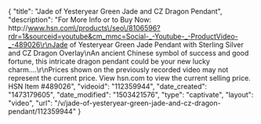 {
    "title": "Jade of Yesteryear Green Jade and CZ Dragon Pendant",
    "description": "For More Info or to Buy Now: http:\/\/www.hsn.com\/products\/seo\/8106596?rdr=1&sourceid=youtube&cm_mmc=Social-_-Youtube-_-ProductVideo-_-489026\r\nJade of Yesteryear Green Jade Pendant with Sterling Silver and CZ Dragon Overlay\nAn ancient Chinese symbol of success and good fortune, this intricate dragon pendant could be your new lucky charm....\r\nPrices shown on the previously recorded video may not represent the current price.  View hsn.com to view the current selling price. HSN Item #489026",
    "videoid": "112359944",
    "date_created": "1473179605",
    "date_modified": "1503421576",
    "type": "captivate",
    "layout": "video",
    "url": "\/v\/jade-of-yesteryear-green-jade-and-cz-dragon-pendant\/112359944"
}